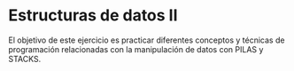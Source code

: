 # Estructuras de datos II

El objetivo de este ejercicio es practicar diferentes conceptos y técnicas de programación relacionadas con la manipulación de datos con PILAS y STACKS.

